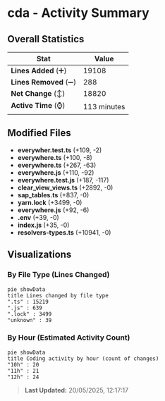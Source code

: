 # cda - Activity Summary 

## Overall Statistics

| Stat                   | Value                                                             |
| ---------------------- | ----------------------------------------------------------------- |
| **Lines Added** (➕)   | 19108                                          |
| **Lines Removed** (➖) | 288                                        |
| **Net Change** (↕)    | 18820                |
| **Active Time** (⌚)   | 113 minutes |


## Modified Files
- **everywher.test.ts** (+109, -2)
- **everywhere.ts** (+100, -8)
- **everywhere.ts** (+267, -63)
- **everywhere.js** (+110, -92)
- **everywhere.test.js** (+187, -117)
- **clear_view_views.ts** (+2892, -0)
- **sap_tables.ts** (+837, -0)
- **yarn.lock** (+3499, -0)
- **everywhere.js** (+92, -6)
- **.env** (+39, -0)
- **index.js** (+35, -0)
- **resolvers-types.ts** (+10941, -0)

## Visualizations

### By File Type (Lines Changed)

```mermaid
pie showData
title Lines changed by file type
".ts" : 15219
".js" : 639
".lock" : 3499
"unknown" : 39
```

### By Hour (Estimated Activity Count)

```mermaid
pie showData
title Coding activity by hour (count of changes)
"10h" : 20
"11h" : 21
"12h" : 24
```


> **Last Updated:** 20/05/2025, 12:17:17